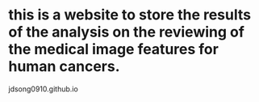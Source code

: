 # this is a website to store the results of the analysis on the reviewing of the medical image features for human cancers.
jdsong0910.github.io
